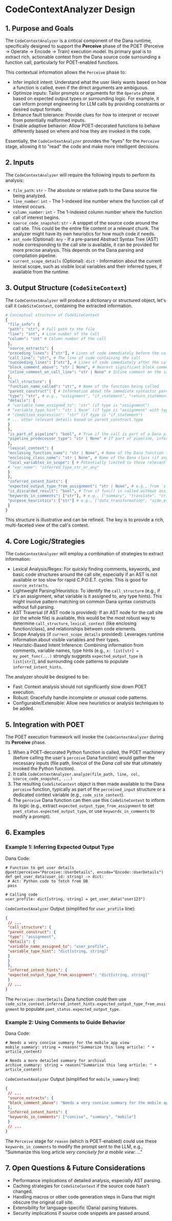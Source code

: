 # CodeContextAnalyzer Design

## 1. Purpose and Goals

The `CodeContextAnalyzer` is a critical component of the Dana runtime, specifically designed to support the **Perceive** phase of the POET (Perceive → Operate → Encode → Train) execution model. Its primary goal is to extract rich, actionable context from the Dana source code surrounding a function call, particularly for POET-enabled functions.

This contextual information allows the `Perceive` phase to:

* Infer implicit intent: Understand what the user likely wants based on how a function is called, even if the direct arguments are ambiguous.
* Optimize inputs: Tailor prompts or arguments for the `Operate` phase based on expected output types or surrounding logic. For example, it can inform prompt engineering for LLM calls by providing constraints or desired output formats.
* Enhance fault tolerance: Provide clues for how to interpret or recover from potentially malformed inputs.
* Enable adaptive behavior: Allow POET-decorated functions to behave differently based on where and how they are invoked in the code.

Essentially, the `CodeContextAnalyzer` provides the "eyes" for the `Perceive` stage, allowing it to "read" the code and make more intelligent decisions.

## 2. Inputs

The `CodeContextAnalyzer` will require the following inputs to perform its analysis:

* `file_path`: `str` - The absolute or relative path to the Dana source file being analyzed.
* `line_number`: `int` - The 1-indexed line number where the function call of interest occurs.
* `column_number`: `int` - The 1-indexed column number where the function call of interest begins.
* `source_code_snapshot`: `str` - A snippet of the source code around the call site. This could be the entire file content or a relevant chunk. The analyzer might have its own heuristics for how much code it needs.
* `ast_node` (Optional): `Any` - If a pre-parsed Abstract Syntax Tree (AST) node corresponding to the call site is available, it can be provided for more precise analysis. This depends on the Dana parsing and compilation pipeline.
* `current_scope_details` (Optional): `dict` - Information about the current lexical scope, such as visible local variables and their inferred types, if available from the runtime.

## 3. Output Structure (`CodeSiteContext`)

The `CodeContextAnalyzer` will produce a dictionary or structured object, let's call it `CodeSiteContext`, containing the extracted information.

```python
# Conceptual structure of CodeSiteContext
{
 "file_info": {
 "path": "str", # Full path to the file
 "line": "int", # Line number of the call
 "column": "int" # Column number of the call
 },
 "source_extracts": {
 "preceding_lines": ["str"], # Lines of code immediately before the call
 "call_line": "str", # The line of code containing the call
 "succeeding_lines": ["str"], # Lines of code immediately after the call
 "block_comment_above": "str | None", # Nearest significant block comment preceding the call
 "inline_comment_on_call_line": "str | None" # Inline comment on the same line as the call
 },
 "call_structure": {
 "function_name_called": "str", # Name of the function being called
 "parent_construct": { # Information about the immediate syntactic parent
 "type": "str", # e.g., "assignment", "if_statement", "return_statement", "expression_statement"
 "details": {
 # "variable_name_assigned_to": "str" (if type is "assignment")
 # "variable_type_hint": "str | None" (if type is "assignment" with type hint)
 # "condition_expression": "str" (if type is "if_statement")
 # ... other relevant details based on parent_construct.type
 }
 },
 "is_part_of_pipeline": "bool", # True if the call is part of a Dana pipeline (e.g., input | func_call)
 "pipeline_predecessor_type": "str | None" # If part of pipeline, inferred type of data being piped in
 },
 "lexical_context": {
 "enclosing_function_name": "str | None", # Name of the Dana function that contains this call
 "enclosing_class_name": "str | None", # Name of the Dana class (if any)
 "local_variables_in_scope": { # Potentially limited to those relevant or recently used
 # "var_name": "inferred_type_str_or_any"
 }
 },
 "inferred_intent_hints": {
 "expected_output_type_from_assignment": "str | None", # e.g., from `x: MyType = func()`
 "is_discarded_result": "bool", # True if func() is called without assignment and not as part of another expression's args
 "keywords_in_comments": ["str"], # e.g., ["summary", "translate", "critical"]
 "purpose_heuristics": ["str"] # e.g., ["data_transformation", "side_effect_call", "validation_check"]
 }
}
```

This structure is illustrative and can be refined. The key is to provide a rich, multi-faceted view of the call's context.

## 4. Core Logic/Strategies

The `CodeContextAnalyzer` will employ a combination of strategies to extract information:

* Lexical Analysis/Regex: For quickly finding comments, keywords, and basic code structures around the call site, especially if an AST is not available or too slow for rapid C.P.O.E.T. cycles. This is good for `source_extracts`.
* Lightweight Parsing/Heuristics: To identify the `call_structure` (e.g., if it's an assignment, what variable is it assigned to, any type hints). This might involve pattern matching on common Dana syntax constructs without full parsing.
* AST Traversal (if AST node is provided): If an AST node for the call site (or the whole file) is available, this would be the most robust way to determine `call_structure`, `lexical_context` (like enclosing function/class), and relationships between code elements.
* Scope Analysis (if `current_scope_details` provided): Leverages runtime information about visible variables and their types.
* Heuristic-Based Intent Inference: Combining information from comments, variable names, type hints (e.g., `x: list[str] = my_poet_func(...)` strongly suggests `expected_output_type` is `list[str]`), and surrounding code patterns to populate `inferred_intent_hints`.

The analyzer should be designed to be:
* Fast: Context analysis should not significantly slow down POET execution.
* Robust: Gracefully handle incomplete or unusual code patterns.
* Configurable/Extensible: Allow new heuristics or analysis techniques to be added.

## 5. Integration with POET

The POET execution framework will invoke the `CodeContextAnalyzer` during its **Perceive** phase.

1. When a POET-decorated Python function is called, the POET machinery (before calling the user's `perceive` Dana function) would gather the necessary inputs (file path, line/col of the *Dana call site* that ultimately invoked the Python function).
2. It calls `CodeContextAnalyzer.analyze(file_path, line, col, source_code_snapshot, ...)`
3. The resulting `CodeSiteContext` object is then made available to the Dana `perceive` function, typically as part of the `perceived_input` structure or a dedicated context variable (e.g., `code_site_context`).
4. The `perceive` Dana function can then use this `CodeSiteContext` to inform its logic (e.g., extract `expected_output_type_from_assignment` to set `poet_status.expected_output_type`, or use `keywords_in_comments` to modify a prompt).

## 6. Examples

### Example 1: Inferring Expected Output Type

Dana Code:
```dana
# Function to get user details
@poet(perceive="Perceive::UserDetails", encode="Encode::UserDetails")
def get_user_data(user_id: string) -> dict:
 # Act: Python code to fetch from DB
 pass

# Calling code
user_profile: dict[string, string] = get_user_data("user123")
```

`CodeContextAnalyzer` Output (simplified for `user_profile` line):
```json
{
 // ...
 "call_structure": {
 "parent_construct": {
 "type": "assignment",
 "details": {
 "variable_name_assigned_to": "user_profile",
 "variable_type_hint": "dict[string, string]"
 }
 }
 },
 "inferred_intent_hints": {
 "expected_output_type_from_assignment": "dict[string, string]"
 }
 // ...
}
```
The `Perceive::UserDetails` Dana function could then use `code_site_context.inferred_intent_hints.expected_output_type_from_assignment` to populate `poet_status.expected_output_type`.

### Example 2: Using Comments to Guide Behavior

Dana Code:
```dana
# Needs a very concise summary for the mobile app view
mobile_summary: string = reason("Summarize this long article: " + article_content)

# Needs a more detailed summary for archival
archive_summary: string = reason("Summarize this long article: " + article_content)
```

`CodeContextAnalyzer` Output (simplified for `mobile_summary` line):
```json
{
 // ...
 "source_extracts": {
 "block_comment_above": "Needs a very concise summary for the mobile app view"
 },
 "inferred_intent_hints": {
 "keywords_in_comments": ["concise", "summary", "mobile"]
 }
 // ...
}
```
The `Perceive` stage for `reason` (which is POET-enabled) could use these `keywords_in_comments` to modify the prompt sent to the LLM, e.g., "Summarize this long article *very concisely for a mobile view*: ..."

## 7. Open Questions & Future Considerations

* Performance implications of detailed analysis, especially AST parsing.
* Caching strategies for `CodeSiteContext` if the source code hasn't changed.
* Handling macros or other code generation steps in Dana that might obscure the original call site.
* Extensibility for language-specific (Dana) parsing features.
* Security implications if source code snippets are passed around.